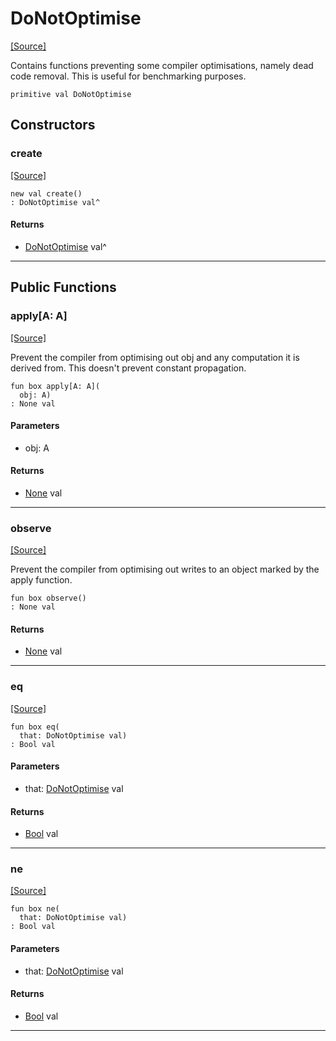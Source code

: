 # DoNotOptimise
<span class="source-link">[[Source]](src/builtin/do_not_optimise.md#L1)</span>

Contains functions preventing some compiler optimisations, namely dead code
removal. This is useful for benchmarking purposes.


```pony
primitive val DoNotOptimise
```

## Constructors

### create
<span class="source-link">[[Source]](src/builtin/do_not_optimise.md#L1)</span>


```pony
new val create()
: DoNotOptimise val^
```

#### Returns

* [DoNotOptimise](builtin-DoNotOptimise.md) val^

---

## Public Functions

### apply\[A: A\]
<span class="source-link">[[Source]](src/builtin/do_not_optimise.md#L7)</span>


Prevent the compiler from optimising out obj and any computation it is
derived from. This doesn't prevent constant propagation.


```pony
fun box apply[A: A](
  obj: A)
: None val
```
#### Parameters

*   obj: A

#### Returns

* [None](builtin-None.md) val

---

### observe
<span class="source-link">[[Source]](src/builtin/do_not_optimise.md#L14)</span>


Prevent the compiler from optimising out writes to an object marked by
the apply function.


```pony
fun box observe()
: None val
```

#### Returns

* [None](builtin-None.md) val

---

### eq
<span class="source-link">[[Source]](src/builtin/do_not_optimise.md#L7)</span>


```pony
fun box eq(
  that: DoNotOptimise val)
: Bool val
```
#### Parameters

*   that: [DoNotOptimise](builtin-DoNotOptimise.md) val

#### Returns

* [Bool](builtin-Bool.md) val

---

### ne
<span class="source-link">[[Source]](src/builtin/do_not_optimise.md#L7)</span>


```pony
fun box ne(
  that: DoNotOptimise val)
: Bool val
```
#### Parameters

*   that: [DoNotOptimise](builtin-DoNotOptimise.md) val

#### Returns

* [Bool](builtin-Bool.md) val

---

